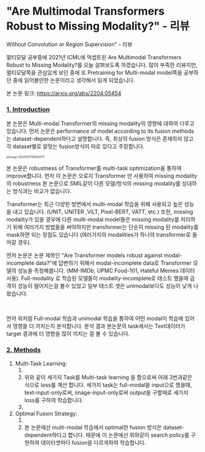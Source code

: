 # "Are Multimodal Transformers Robust to Missing Modality?" - 리뷰
Without Convolution or Region Supervision" - 리뷰

멀티모달 공부중에 2021년 ICML에 억셉트된 Are Multimodal Transformers Robust to Missing Modality?를 오늘 살펴보도록 하겠습니다. 많이 부족한 리뷰지만, 멀티모달쪽을 관심있게 보던 중에 또 Pretraining for Multi-modal model쪽을 공부하던 중에 읽어볼만한 논문이라고 생각해서 읽게 되었습니다.

본 논문 링크: https://arxiv.org/abs/2204.05454

### <u>1. Introduction</u>

본 논문은 Multi-modal Transformer의 missing modality의 영향에 대하여 다루고 있습니다. 먼저 논문은 performance of model according to its fusion methods는 dataset-dependent하다고 설명합니다. 즉, 최상의 fusion 방식은 존재하지 않고 각 dataset별로 알맞는 fusion방식이 따로 있다고 주장합니다.

<img src="{{ site.url }}{{ site.baseurl }}/assets/images/image-20220527145420171.png" alt="image-20220527145420171" style="zoom:50%;" />

본 논문은 robustness of Transformer를 multi-task optimization을 통하여 improve합니다. 먼저 이 논문은 오로지 Transformer 만 사용하여 missing modality 의 robustness 본 논문으로 SMIL같이 다른 모델/방식의 missing modality를 상대하는 방식과는 비교가 없습니다.

Transformer는 최근 다양한 방면에서 multi-modal 학습을 위해 사용되고 높은 성능을 내고 있습니다. (UNIT, UNITER ,ViLT, Pixel-BERT, VATT, etc.) 또한, missing modality가 있을 경우에 다른 multi-modal model들은 missing modality를 처리하기 위해 여러가지 방법들을 써야하지만 transformer는 단순히 missing 된 modality를 mask하면 되는 장점도 있습니다 (여러가지의 modalities가 하나의 transformer로 들어갈 경우). 

먼저 논문은 논문 제목인 "Are Transformer models robust against modal-incomplete data?"에 답변하기 위해서 modal-incomplete data로 Transformer 모델의 성능을 측정해봅니다. (MM-IMDb, UPMC Food-101, Hateful Memes 데이터 사용). Full-modality 로 학습된 모델들이 modality-incomplete로 테스트 했을때 급격히 성능이 떨어지는걸 볼수 있었고 일부 테스트 셋은 unimodal보다도 성능이 낮게 나왔습니다.

<img src="{{ site.url }}{{ site.baseurl }}/assets/images/image-20220528124518064.png" alt="">

<img src="{{ site.url }}{{ site.baseurl }}/assets/images/image-20220528124942742.png" alt="">

먼저 위처럼 Full-modal 학습과 unimodal 학습을 통하여 어떤 modal이 학습에 있어서 영향을 더 끼치는지 분석합니다. 분석 결과 본논문의 task에서는 Text데이터가 target 결과에 더 영향을 많이 끼치는 걸 볼 수 있습니다.



### <u>2. Methods</u>

1. Multi-Task Learning:
   1. <img src="{{ site.url }}{{ site.baseurl }}/assets/images/image-20220528125058029.png" alt="">
   2. 위와 같이 세가지 Task를 Multi-task learning 을 함으로써 아래 3번과같은 식으로 loss를 계산 합니다. 세가지 task는 full-modal을 input으로 했을때, text-input-only로써, image-input-only로써 output을 구할때로 세가지 loss를 구하여 학습합니다.
   3. <img src="{{ site.url }}{{ site.baseurl }}/assets/images/image-20220528125130102.png" alt="">
2. Optimal Fusion Strategy:
   1. <img src="{{ site.url }}{{ site.baseurl }}/assets/images/image-20220528125328086.png" alt="">
   2. 본 논문에선 multi-modal 학습에서 optimal한 fusion 방식은 dataset-dependent하다고 합니다. 때문에 이 논문에선 위와같이 search policy를 구현하여 데이터셋마다 fusion을 다르게하여 학습합니다.






